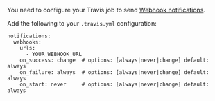 You need to configure your Travis job to send [Webhook notifications](http://about.travis-ci.org/docs/user/notifications).

Add the following to your `.travis.yml` configuration:
```
notifications:
  webhooks:
    urls:
      - YOUR_WEBHOOK_URL
    on_success: change  # options: [always|never|change] default: always
    on_failure: always  # options: [always|never|change] default: always
    on_start: never     # options: [always|never|change] default: always
```
